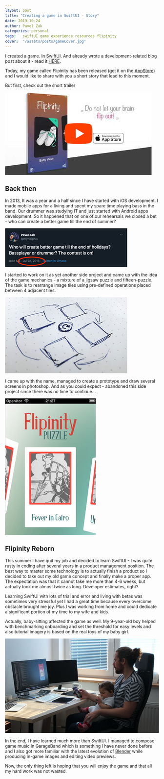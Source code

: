```yaml
---
layout: post
title: "Creating a game in SwiftUI - Story"
date: 2019-10-24
author: Pavel Zak
categories: personal
tags:	swiftUI game experience resources flipinity
cover:  "/assets/posts/gameCover.jpg"
---
```


I created a game. In [SwiftUI]. And already wrote a development-related blog post about it - read it [HERE].

Today, my game called Flipinity has been released (get it on the [AppStore]) and I would like to share with you a short story that lead to this moment.

But first, check out the short trailer

[![Flipinity trailer](/assets/posts/flipinityVideo.jpg)](https://www.youtube.com/watch?v=glsHiZwmTS0)

## Back then

In 2013, It was a year and a half since I have started with iOS development. I made mobile apps for a living and spent my spare time playing bass in the band. Our drummer was studying IT and just started with Android apps development. So it happened that on one of our rehearsals we closed a bet - who can create a better game till the end of summer?

![tweet]

I started to work on it as yet another side project and came up with the idea of the game mechanics - a mixture of a jigsaw puzzle and fifteen-puzzle. The task is to rearrange image tiles using pre-defined operations placed between 4 adjacent tiles.

![gameConcept]

I came up with the name, managed to create a prototype and draw several screens in photoshop. And as you could expect - abandoned this side project since there was no time to continue...

![oldPrototype]

## Flipinity Reborn

This summer I have quit my job and decided to learn SwiftUI - I was quite rusty in coding after several years in a product management position. The best way to master some technology is to actually finish a product so I decided to take out my old game concept and finally make a proper app.
The expectation was that it cannot take me more than 4-6 weeks, but actually took me almost twice as long. Developer estimates, right?

Learning SwiftUI with lots of trial and error and living with betas was sometimes very stressful yet I had a great time because every overcome obstacle brought me joy. Plus I was working from home and could dedicate a significant portion of my time to my wife and kids.

Actually, baby-sitting affected the game as well. My 9-year-old boy helped with benchmarking onboarding and set the threshold for easy levels and also tutorial imagery is based on the real toys of my baby girl.

![baby]

In the end, I have learned much more than SwiftUI. I managed to compose game music in GarageBand which is something I have never done before and I also got more familiar with the latest evolution of [Blender] while producing in-game images and editing video previews.

Now, the only thing left is hoping that you will enjoy the game and that all my hard work was not wasted.



[SwiftUI]: https://developer.apple.com/documentation/swiftui
[HERE]: /development/2019/10/17/creating-game-in-swiftui.html
[AppStore]: https://apps.apple.com/us/app/id1478767069
[Blender]: https://www.blender.org


[tweet]: /assets/posts/tweet.png "Tweet about our bet"
[gameConcept]: /assets/posts/gameConcept.jpg "Game mechanics"
[oldPrototype]: /assets/posts/oldPrototype.jpg "Old prototype"
[baby]: /assets/posts/baby.jpg "Baby-sitting at work"
